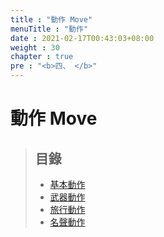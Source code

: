 ```yaml
---
title : "動作 Move"
menuTitle : "動作"
date : 2021-02-17T00:43:03+08:00
weight : 30
chapter : true
pre : "<b>四、 </b>"
---
```


# 動作 Move

> ## 目錄
> + [基本動作](./the-basic-moves/)
> + [武器動作](./weapon-moves/)
> + [旅行動作](./travel-moves/)
> + [名聲動作](./reputation-moves/)
